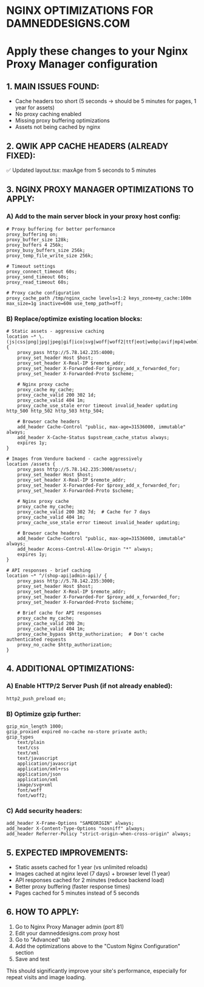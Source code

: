 # NGINX OPTIMIZATIONS FOR DAMNEDDESIGNS.COM
# Apply these changes to your Nginx Proxy Manager configuration

## 1. MAIN ISSUES FOUND:
- Cache headers too short (5 seconds -> should be 5 minutes for pages, 1 year for assets)
- No proxy caching enabled
- Missing proxy buffering optimizations
- Assets not being cached by nginx

## 2. QWIK APP CACHE HEADERS (ALREADY FIXED):
✅ Updated layout.tsx: maxAge from 5 seconds to 5 minutes

## 3. NGINX PROXY MANAGER OPTIMIZATIONS TO APPLY:

### A) Add to the main server block in your proxy host config:

```nginx
# Proxy buffering for better performance
proxy_buffering on;
proxy_buffer_size 128k;
proxy_buffers 4 256k;
proxy_busy_buffers_size 256k;
proxy_temp_file_write_size 256k;

# Timeout settings
proxy_connect_timeout 60s;
proxy_send_timeout 60s;
proxy_read_timeout 60s;

# Proxy cache configuration
proxy_cache_path /tmp/nginx_cache levels=1:2 keys_zone=my_cache:100m max_size=1g inactive=60m use_temp_path=off;
```

### B) Replace/optimize existing location blocks:

```nginx
# Static assets - aggressive caching
location ~* \.(js|css|png|jpg|jpeg|gif|ico|svg|woff|woff2|ttf|eot|webp|avif|mp4|webm)$ {
    proxy_pass http://5.78.142.235:4000;
    proxy_set_header Host $host;
    proxy_set_header X-Real-IP $remote_addr;
    proxy_set_header X-Forwarded-For $proxy_add_x_forwarded_for;
    proxy_set_header X-Forwarded-Proto $scheme;
    
    # Nginx proxy cache
    proxy_cache my_cache;
    proxy_cache_valid 200 302 1d;
    proxy_cache_valid 404 1m;
    proxy_cache_use_stale error timeout invalid_header updating http_500 http_502 http_503 http_504;
    
    # Browser cache headers
    add_header Cache-Control "public, max-age=31536000, immutable" always;
    add_header X-Cache-Status $upstream_cache_status always;
    expires 1y;
}

# Images from Vendure backend - cache aggressively
location /assets {
    proxy_pass http://5.78.142.235:3000/assets/;
    proxy_set_header Host $host;
    proxy_set_header X-Real-IP $remote_addr;
    proxy_set_header X-Forwarded-For $proxy_add_x_forwarded_for;
    proxy_set_header X-Forwarded-Proto $scheme;
    
    # Nginx proxy cache
    proxy_cache my_cache;
    proxy_cache_valid 200 302 7d;  # Cache for 7 days
    proxy_cache_valid 404 1m;
    proxy_cache_use_stale error timeout invalid_header updating;
    
    # Browser cache headers
    add_header Cache-Control "public, max-age=31536000, immutable" always;
    add_header Access-Control-Allow-Origin "*" always;
    expires 1y;
}

# API responses - brief caching
location ~* ^/(shop-api|admin-api)/ {
    proxy_pass http://5.78.142.235:3000;
    proxy_set_header Host $host;
    proxy_set_header X-Real-IP $remote_addr;
    proxy_set_header X-Forwarded-For $proxy_add_x_forwarded_for;
    proxy_set_header X-Forwarded-Proto $scheme;
    
    # Brief cache for API responses
    proxy_cache my_cache;
    proxy_cache_valid 200 2m;
    proxy_cache_valid 404 1m;
    proxy_cache_bypass $http_authorization;  # Don't cache authenticated requests
    proxy_no_cache $http_authorization;
}
```

## 4. ADDITIONAL OPTIMIZATIONS:

### A) Enable HTTP/2 Server Push (if not already enabled):
```nginx
http2_push_preload on;
```

### B) Optimize gzip further:
```nginx
gzip_min_length 1000;
gzip_proxied expired no-cache no-store private auth;
gzip_types
    text/plain
    text/css
    text/xml
    text/javascript
    application/javascript
    application/xml+rss
    application/json
    application/xml
    image/svg+xml
    font/woff
    font/woff2;
```

### C) Add security headers:
```nginx
add_header X-Frame-Options "SAMEORIGIN" always;
add_header X-Content-Type-Options "nosniff" always;
add_header Referrer-Policy "strict-origin-when-cross-origin" always;
```

## 5. EXPECTED IMPROVEMENTS:
- Static assets cached for 1 year (vs unlimited reloads)
- Images cached at nginx level (7 days) + browser level (1 year)
- API responses cached for 2 minutes (reduce backend load)
- Better proxy buffering (faster response times)
- Pages cached for 5 minutes instead of 5 seconds

## 6. HOW TO APPLY:
1. Go to Nginx Proxy Manager admin (port 81)
2. Edit your damneddesigns.com proxy host
3. Go to "Advanced" tab
4. Add the optimizations above to the "Custom Nginx Configuration" section
5. Save and test

This should significantly improve your site's performance, especially for repeat visits and image loading.
